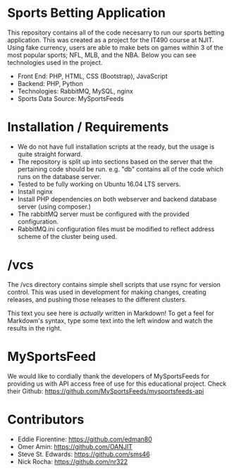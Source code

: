 # Sports Betting Application

This repository contains all of the code necesarry to run our sports betting application. This was created as a project for the IT490 course at NJIT. Using fake currency, users are able to make bets on games within 3 of the most popular sports; NFL, MLB, and the NBA. Below you can see technologies used in the project.

  - Front End: PHP, HTML, CSS (Bootstrap), JavaScript
  - Backend: PHP, Python
  - Technologies: RabbitMQ, MySQL, nginx
  - Sports Data Source: MySportsFeeds

# Installation / Requirements

  - We do not have full installation scripts at the ready, but the usage is quite straight forward.
  - The repository is split up into sections based on the server that the pertaining code should be run. e.g. "db" contains all of the code which runs on the database server.
  - Tested to be fully working on  Ubuntu 16.04 LTS servers.
  - Install nginx
  - Install PHP dependencies on both webserver and backend database server (using composer.)
  - The rabbitMQ server must be configured with the provided configuration.
  - RabbitMQ.ini configuration files must be modified to reflect address scheme of the cluster being used.


# /vcs

The /vcs directory contains simple shell scripts that use rsync for version control. This was used in  development for making changes, creating releases, and pushing those releases to the different clusters. 



This text you see here is *actually* written in Markdown! To get a feel for Markdown's syntax, type some text into the left window and watch the results in the right.

# MySportsFeed

We would like to cordially thank the developers of MySportsFeeds for providing us with API access free of use for this educational project. Check their Github: https://github.com/MySportsFeeds/mysportsfeeds-api

# Contributors
- Eddie Fiorentine: https://github.com/edman80
- Omer Amin: https://github.com/OANJIT
- Steve St. Edwards: https://github.com/sms46
- Nick Rocha: https://github.com/nr322
